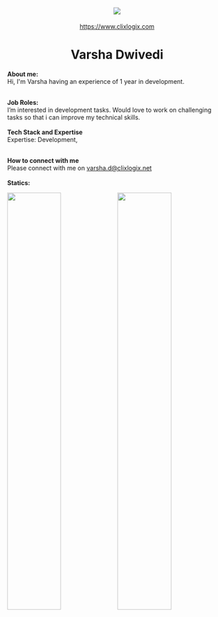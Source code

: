 <h1 align="center">
   <a>
    <img src="https://clixlogix.org/clixlogixlogo.jpeg"> </a>
</h1>
<p align="center">
    <a href="https://www.clixlogix.com/">
     https://www.clixlogix.com   
</a>
</p>
<h1 align="center">
  <b>Varsha  Dwivedi</b>
</h1>
<b> About me:</b>
</br>
Hi, I'm Varsha having an experience of 1 year in development.
</br>
</br>

<b>Job Roles:</b>
<br>
I’m interested in development tasks. Would love to work on challenging tasks so that i can improve my technical skills.
</br>
</br>
<b>Tech Stack and Expertise</b></br>
Expertise: Development, 
</br>
</br>

<b>How to connect with me</b>
</br>
Please connect with me on  <a style="color: blue;" href="https://www.clixlogix.com/contact-us/">varsha.d@clixlogix.net</a>
</br>
</br>
<b>Statics:</b>
<p align="left">
  <img width="49.5%" src="https://github-readme-stats.vercel.app/api?username=varsha-dwivedi&show_icons=true&theme=gruvbox&hide_border=true" />
    <img width="49.5%" src="https://github-readme-streak-stats.herokuapp.com/?user=varsha-dwivedi&theme=gruvbox&hide_border=true" />
</p>
<br>



<!--
**Varsha-Dwivedi/Varsha-Dwivedi** is a ✨ _special_ ✨ repository because its `README.md` (this file) appears on your GitHub profile.

Here are some ideas to get you started:

- 🔭 I’m currently working on ...
- 🌱 I’m currently learning ...
- 👯 I’m looking to collaborate on ...
- 🤔 I’m looking for help with ...
- 💬 Ask me about ...
- 📫 How to reach me: ...
- 😄 Pronouns: ...
- ⚡ Fun fact: ...
-->
